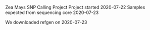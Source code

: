 Zea Mays SNP Calling Project
Project started 2020-07-22
Samples expected from sequencing core 2020-07-23

We downloaded refgen on 2020-07-23
